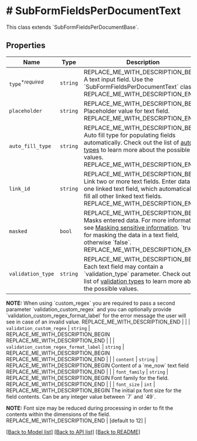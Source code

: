 # # SubFormFieldsPerDocumentText

This class extends &#x60;SubFormFieldsPerDocumentBase&#x60;.

## Properties

Name | Type | Description | Notes
------------ | ------------- | ------------- | -------------
| `type`<sup>*_required_</sup> | ```string``` | REPLACE_ME_WITH_DESCRIPTION_BEGIN A text input field. Use the &#x60;SubFormFieldsPerDocumentText&#x60; class. REPLACE_ME_WITH_DESCRIPTION_END |  [default to 'text'] |
| `placeholder` | ```string``` | REPLACE_ME_WITH_DESCRIPTION_BEGIN Placeholder value for text field. REPLACE_ME_WITH_DESCRIPTION_END |  |
| `auto_fill_type` | ```string``` | REPLACE_ME_WITH_DESCRIPTION_BEGIN Auto fill type for populating fields automatically. Check out the list of [auto fill types](/api/reference/constants/#auto-fill-types) to learn more about the possible values. REPLACE_ME_WITH_DESCRIPTION_END |  |
| `link_id` | ```string``` | REPLACE_ME_WITH_DESCRIPTION_BEGIN Link two or more text fields. Enter data into one linked text field, which automatically fill all other linked text fields. REPLACE_ME_WITH_DESCRIPTION_END |  |
| `masked` | ```bool``` | REPLACE_ME_WITH_DESCRIPTION_BEGIN Masks entered data. For more information see [Masking sensitive information](https://faq.hellosign.com/hc/en-us/articles/360040742811-Masking-sensitive-information). &#x60;true&#x60; for masking the data in a text field, otherwise &#x60;false&#x60;. REPLACE_ME_WITH_DESCRIPTION_END |  |
| `validation_type` | ```string``` | REPLACE_ME_WITH_DESCRIPTION_BEGIN Each text field may contain a &#x60;validation_type&#x60; parameter. Check out the list of [validation types](https://faq.hellosign.com/hc/en-us/articles/217115577) to learn more about the possible values.

**NOTE:** When using &#x60;custom_regex&#x60; you are required to pass a second parameter &#x60;validation_custom_regex&#x60; and you can optionally provide &#x60;validation_custom_regex_format_label&#x60; for the error message the user will see in case of an invalid value. REPLACE_ME_WITH_DESCRIPTION_END |  |
| `validation_custom_regex` | ```string``` | REPLACE_ME_WITH_DESCRIPTION_BEGIN  REPLACE_ME_WITH_DESCRIPTION_END |  |
| `validation_custom_regex_format_label` | ```string``` | REPLACE_ME_WITH_DESCRIPTION_BEGIN  REPLACE_ME_WITH_DESCRIPTION_END |  |
| `content` | ```string``` | REPLACE_ME_WITH_DESCRIPTION_BEGIN Content of a &#x60;me_now&#x60; text field REPLACE_ME_WITH_DESCRIPTION_END |  |
| `font_family` | ```string``` | REPLACE_ME_WITH_DESCRIPTION_BEGIN Font family for the field. REPLACE_ME_WITH_DESCRIPTION_END |  |
| `font_size` | ```int``` | REPLACE_ME_WITH_DESCRIPTION_BEGIN The initial px font size for the field contents. Can be any integer value between &#x60;7&#x60; and &#x60;49&#x60;.

**NOTE:** Font size may be reduced during processing in order to fit the contents within the dimensions of the field. REPLACE_ME_WITH_DESCRIPTION_END |  [default to 12] |

[[Back to Model list]](../../README.md#models) [[Back to API list]](../../README.md#endpoints) [[Back to README]](../../README.md)
